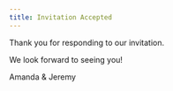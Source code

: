 ```yaml
---
title: Invitation Accepted
---
```

Thank you for responding to our invitation.

We look forward to seeing you!

Amanda & Jeremy
